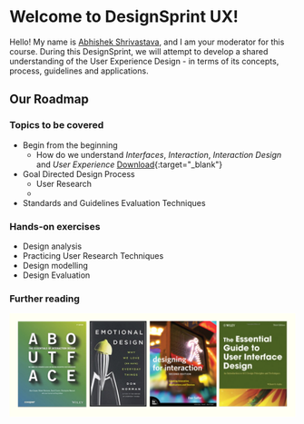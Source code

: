 # Welcome to DesignSprint UX!
Hello! My name is [Abhishek Shrivastava](https://www.iitg.ac.in/shri/), and I am your moderator for this course. During this DesignSprint, we will attempt to develop a shared understanding of the User Experience Design - in terms of its concepts, process, guidelines and applications. 
## Our Roadmap
### Topics to be covered
- Begin from the beginning
  - How do we understand *Interfaces*, *Interaction*, *Interaction Design* and *User Experience* [Download](https://www.dropbox.com/s/2lzbhescp2rvx5r/UxD_v001.pdf?dl=0){:target="_blank"}
- Goal Directed Design Process
  - User Research
  - 
- Standards and Guidelines Evaluation Techniques
### Hands-on exercises
- Design analysis
- Practicing User Research Techniques
- Design modelling
- Design Evaluation
### Further reading
![This is a picture showing books for further reading](https://raw.githubusercontent.com/shriitg/DesignSprintUX/master/furtherRead.png)

